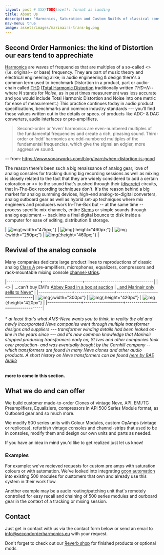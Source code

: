 ```yaml
---
layout: post # XXX/TODO(azet): format as landing
title: About Us
description: "Harmonics, Saturation and Custom Builds of classical console and outboard gear"
nav-menu: true
image: assets/images/marinairs-trans-bg.png
---
```



## Second Order Harmonics: the kind of Distortion our ears tend to apprechiate

[Harmonics](https://en.wikipedia.org/wiki/Harmonic) are waves of frequencies that are multiples of a so-called <<fundamental>> (i.e. original-- or base) frequency. They are part of music theory and electrical engineering alike; in audio engineering & design there's a common term used to benchmark Distortion in a product, part or audio-chain called [THD](https://en.wikipedia.org/wiki/Total_harmonic_distortion) ([Total Harmonic Distortion](https://en.wikipedia.org/wiki/Total_harmonic_distortion) traditionally written *THD+N*--where *N* stands for *Noise*, as in past times measurement was less accurate and you would include Total Harmonic Distortion and Noise into one metric for ease of measurement.) This practice continues today in audio product specifications, benchmarks and common industry standards --- you'll find these values written out in the details or specs. of products like ADC- & DAC converters, audio interfaces or pre-amplifiers.

> Second-order or ‘even’ harmonics are even-numbered multiples of the fundamental
> frequencies and create a rich, pleasing sound. Third-order or ‘odd’ harmonics are 
> odd-numbered multiples of the fundamental frequencies, which give the signal an 
> edgier, more aggressive sound.

-- from: <https://www.sonarworks.com/blog/learn/when-distortion-is-good>


The reason there's been such a big renaissance of analog gear, love of analog consoles for tracking during big recording sessions as well as mixing is closely related to the fact that they are widely considered to add a certain coloration or <<warmth>> to the sound that's pushed through their ([discrete](https://en.wikipedia.org/wiki/Electronic_component)) circuits, that In-The-Box recording techniques don't. It's the reason behind a big market for analog summing devices, high-end analog-to-digital converters, analog outboard gear as well as hybrid set-up techniques where mix engineers and producers work In-The-Box but -- at the same time -- process specific mix channels, entire [Stems](https://en.wikipedia.org/wiki/Stem_(audio)) or simple sounds through analog equipment -- back into a final digital bounce to disk inside a computer for ease of editing, distribution & storage.

| ![img](assets/images/studer01.JPG){:width="475px;"} | ![img](assets/images/studer02.JPG){:height="460px;"} | ![img](assets/images/studer03.JPG){:width="250px;"} | ![img](assets/images/cleaning.jpg){:height="460px;"} | 

## Revival of the analog console
Many companies dedicate large product lines to reproductions of classic analog [Class A](https://en.wikipedia.org/wiki/Power_amplifier_classes) pre-amplifiers, microphones, equalizers, compressors and rack-mountable mixing console [channel-strips](https://en.wikipedia.org/wiki/Channel_strip).

|-----------------+--------------------+-----------------------------------|
| <<Unobtainium>> | ...can't buy EMI's [Abbey Road in a box at auction](https://thevinylfactory.com/features/recording-console-pink-floyd-abbey-road-auction) | [..and Marinair only sells to Neve*](https://www.ams-neve.com/about-marinair) |
|-----------------+--------------------+-----------------------------------|
| ![img](assets/images/nevecommercial.jpg){:width="300px"} | ![img](assets/images/emiconsole02.jpg){:height="420px"} | ![img](assets/images/neve-compromise.jpg){:height="420px"} |
|-----------------+--------------------+-----------------------------------|

###### * at least that's what AMS-Neve wants you to think, in reality the old and newly incorporated Neve companies went through multiple transformer designs and suppliers --- transformer winding details had been leaked on-line in the years since --- and it's now common knowledge that Marinair stopped producing transformers early on, St Ives and other companies took over production- and was eventually bought by the Carnhill company -- which transformers are found in many Neve clones and other audio products. A short history on Neve transformers can be found *[here by BAE Audio](https://www.youtube.com/watch?v=gTPkDHDp8QQ)*


**more to come in this section.**

## What we do and can offer
We build customer made-to-order Clones of vintage Neve, API, EMI/TG Preamplifiers, Equaliziers, compressors in API 500 Series Module format, as Outboard gear and so much more.

We modify 500 series units with Colour Modules, custom OpAmps (vintage or repliocas), refurbish vintage consoles and channel-strips that used to be in consoles, modify them and design our own units and parts as needed.

If you have an idea in mind you'd like to get realized just let us know!

### Examples

For example: we've recieved requests for custom pre amps with saturation colours or with automation. We've looked into integrating [gcon automation](https://wesaudio.com/gcon-open-system/) into existing 500 modules for customers that own and already use this system in their work flow. 

Another example may be a audio routing/patching unit that's remotely controlled for easy recall and chaining of 500 series modules and ourboard gear in the context of a tracking or mixing session.


## Contact

Just get in contact with us via the contact form below or send an email to [info@secondorderharmonics.eu](mailto:info@secondorderharmonics.eu) with your request. 

Don't forget to check out our [Reverb shop](https://reverb.com/shop/analog-audio-boutique) for finished products or optional mods.

